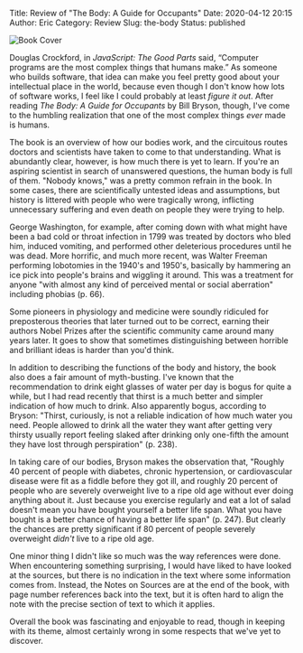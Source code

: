 Title: Review of "The Body: A Guide for Occupants"
Date: 2020-04-12 20:15
Author: Eric
Category: Review
Slug: the-body
Status: published

![Book Cover]({static}/images/the-body.jpg)

Douglas Crockford, in *JavaScript: The Good Parts* said, “Computer programs are
the most complex things that humans make.” As someone who builds software, that
idea can make you feel pretty good about your intellectual place in the world,
because even though I don't know how lots of software works, I feel like I
could probably at least *figure it out*. After reading *The Body: A Guide for
Occupants* by Bill Bryson, though, I've come to the humbling realization that
one of the most complex things *ever* made is humans.

The book is an overview of how our bodies work, and the circuitous routes
doctors and scientists have taken to come to that understanding. What is
abundantly clear, however, is how much there is yet to learn. If you're an
aspiring scientist in search of unanswered questions, the human body is full of
them. "Nobody knows," was a pretty common refrain in the book. In some cases,
there are scientifically untested ideas and assumptions, but history is
littered with people who were tragically wrong, inflicting unnecessary
suffering and even death on people they were trying to help.

George Washington, for example, after coming down with what might have been a
bad cold or throat infection in 1799 was treated by doctors who bled him,
induced vomiting, and performed other deleterious procedures until he was dead.
More horrific, and much more recent, was Walter Freeman performing lobotomies
in the 1940's and 1950's, basically by hammering an ice pick into people's
brains and wiggling it around. This was a treatment for anyone "with almost any
kind of perceived mental or social aberration" including phobias (p. 66).

Some pioneers in physiology and medicine were soundly ridiculed for
preposterous theories that later turned out to be correct, earning their
authors Nobel Prizes after the scientific community came around many years
later. It goes to show that sometimes distinguishing between horrible and
brilliant ideas is harder than you'd think.

In addition to describing the functions of the body and history, the book also
does a fair amount of myth-busting. I've known that the recommendation to drink
eight glasses of water per day is bogus for quite a while, but I had read
recently that thirst is a much better and simpler indication of how much to
drink. Also apparently bogus, according to Bryson: "Thirst, curiously, is not a
reliable indication of how much water you need. People allowed to drink all the
water they want after getting very thirsty usually report feeling slaked after
drinking only one-fifth the amount they have lost through perspiration" (p.
238).

In taking care of our bodies, Bryson makes the observation that, "Roughly 40
percent of people with diabetes, chronic hypertension, or cardiovascular
disease were fit as a fiddle before they got ill, and roughly 20 percent of
people who are severely overweight live to a ripe old age without ever doing
anything about it. Just because you exercise regularly and eat a lot of salad
doesn't mean you have bought yourself a better life span. What you have bought
is a better chance of having a better life span" (p. 247). But clearly the
chances are pretty significant if 80 percent of people severely overweight
*didn't* live to a ripe old age.

One minor thing I didn't like so much was the way references were done. When
encountering something surprising, I would have liked to have looked at the
sources, but there is no indication in the text where some information comes
from. Instead, the Notes on Sources are at the end of the book, with page
number references back into the text, but it is often hard to align the note
with the precise section of text to which it applies.

Overall the book was fascinating and enjoyable to read, though in keeping with
its theme, almost certainly wrong in some respects that we've yet to discover.
